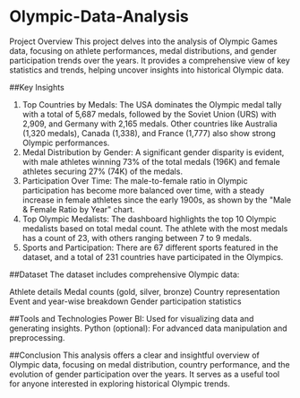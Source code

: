 # Olympic-Data-Analysis
Project Overview This project delves into the analysis of Olympic Games data, focusing on athlete performances, medal distributions, and gender participation trends over the years. It provides a comprehensive view of key statistics and trends, helping uncover insights into historical Olympic data.

##Key Insights
1. Top Countries by Medals:
The USA dominates the Olympic medal tally with a total of 5,687 medals, followed by the Soviet Union (URS) with 2,909, and Germany with 2,165 medals.
Other countries like Australia (1,320 medals), Canada (1,338), and France (1,777) also show strong Olympic performances.
2. Medal Distribution by Gender:
A significant gender disparity is evident, with male athletes winning 73% of the total medals (196K) and female athletes securing 27% (74K) of the medals.
3. Participation Over Time:
The male-to-female ratio in Olympic participation has become more balanced over time, with a steady increase in female athletes since the early 1900s, as shown by the "Male & Female Ratio by Year" chart.
4. Top Olympic Medalists:
The dashboard highlights the top 10 Olympic medalists based on total medal count. The athlete with the most medals has a count of 23, with others ranging between 7 to 9 medals.
5. Sports and Participation:
There are 67 different sports featured in the dataset, and a total of 231 countries have participated in the Olympics.

##Dataset
The dataset includes comprehensive Olympic data:

Athlete details
Medal counts (gold, silver, bronze)
Country representation
Event and year-wise breakdown
Gender participation statistics

##Tools and Technologies
Power BI: Used for visualizing data and generating insights.
Python (optional): For advanced data manipulation and preprocessing.

##Conclusion
This analysis offers a clear and insightful overview of Olympic data, focusing on medal distribution, country performance, and the evolution of gender participation over the years. It serves as a useful tool for anyone interested in exploring historical Olympic trends.

